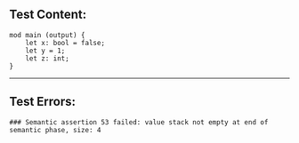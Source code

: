 
Test Content: 
-------------------------
```
mod main (output) { 
    let x: bool = false;
    let y = 1;
    let z: int;
}
```
------------------------

Test Errors:
-------------------------
```
### Semantic assertion 53 failed: value stack not empty at end of semantic phase, size: 4
```
